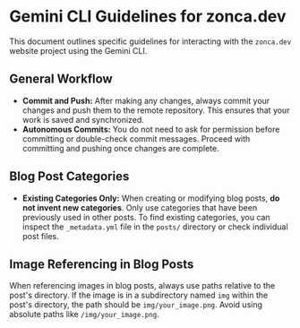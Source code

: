 # Gemini CLI Guidelines for zonca.dev

This document outlines specific guidelines for interacting with the `zonca.dev` website project using the Gemini CLI.

## General Workflow

- **Commit and Push:** After making any changes, always commit your changes and push them to the remote repository. This ensures that your work is saved and synchronized.
- **Autonomous Commits:** You do not need to ask for permission before committing or double-check commit messages. Proceed with committing and pushing once changes are complete.

## Blog Post Categories

- **Existing Categories Only:** When creating or modifying blog posts, **do not invent new categories**. Only use categories that have been previously used in other posts. To find existing categories, you can inspect the `_metadata.yml` file in the `posts/` directory or check individual post files.

## Image Referencing in Blog Posts

When referencing images in blog posts, always use paths relative to the post's directory. If the image is in a subdirectory named `img` within the post's directory, the path should be `img/your_image.png`. Avoid using absolute paths like `/img/your_image.png`.